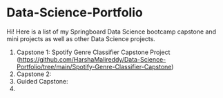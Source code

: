 # Data-Science-Portfolio

Hi! Here is a list of my Springboard Data Science bootcamp capstone and mini projects as well as other Data Science projects. 

1. Capstone 1: Spotify Genre Classifier Capstone Project (https://github.com/HarshaMalireddy/Data-Science-Portfolio/tree/main/Spotify-Genre-Classifier-Capstone)
2. Capstone 2: 
3. Guided Capstone: 
4. 
